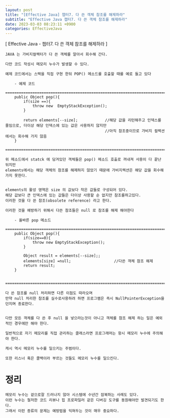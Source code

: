 ```yaml
---  
layout: post  
title: "[Effective Java] 챕터7. 다 쓴 객체 참조를 해제하라"  
subtitle: "Effective Java 챕터7. 다 쓴 객체 참조를 해제하라"  
date: 2023-03-03 08:23:11 +0900  
categories: EffectiveJava  
---  
```

[ Effective Java - 챕터7. 다 쓴 객체 참조를 해제하라 ]  
  
	JAVA 는 가비지컬렉터가 다 쓴 객체를 알아서 회수해 간다.  
  
	다만 코드 작성시 메모리 누수가 발생할 수 있다.  
  
	예제 코드에서는 스택을 직접 구현 한뒤 POP() 메소드를 호출할 때를 예로 들고 있다  
	  
		- 예제 코드  
		=================================================================================================================  
		public Object pop(){  
			if(size ==){  
				throw new  EmptyStackException();  
			}  
  
			return elements[--size];			//해당 값을 리턴해주고 인덱스를 줄임으로, 더이상 해당 인덱스에 있는 값은 사용하지 않지만  
												//아직 참조중이므로 가비지 컬렉션에서는 회수해 가지 않음  
		}  
		=================================================================================================================  
	  
	위 메소드에서 statck 에 담겨있던 객체들은 pop() 메소드 호출로 꺼내져 사용이 다 끝난 뒤지만  
	elements에서는 해당 객체의 참조를 해제하지 않았기 때문에 가비지렉션은 해당 값을 회수해 가지 못한다.  
  
	  
	elements의 활성 영역은 size 의 값보다 작은 값들로 구성되어 있다.  
	해당 값보다 큰 인덱스에 있는 값들은 더이상 사용할 순 없지만 참조를하고있다.  
	이러한 것을 다 쓴 참조(obsolete reference) 라고 한다.  
  
	이러한 것을 예방하기 위해서 다쓴 참조들은 null 로 참조를 해제 해야한다  
	  
		- 올바른 pop 메소드  
		=================================================================================================================  
		public Object pop(){  
			if(size==0){  
				throw new EmptyStackException();  
			}  
  
			Object result = elements[--size];;  
			elements[size] =null;					//다쓴 객체 참조 해제  
			return result;  
		}  
  
		=================================================================================================================  
	  
	다 쓴 참조를 null 처리하면 다른 이점도 따라오며  
	만약 null 처리한 참조를 실수로사용하려 하면 프로그램은 즉시 NullPointerException을 던지며 종료한다.  
  
	  
	다만 모든 객체를 다 쓴 후 null 을 넣으라는것이 아니고 객체를 참조 해제 하는 일은 예외적인 경우에만 해야 한다.  
  
	일반적으로 자기 메모리를 직접 관리하는 클래스라면 프로그래머는 항시 메모리 누수에 주의해야 한다.  
  
	캐시 역시 메모리 누수를 일으키는 주범이다.  
  
	또한 리스너 혹은 콜백이라 부르는 것들도 메모리 누수를 일으킨다.  
  
  
  
  
# 정리  
	메모리 누수는 겉으로잘 드러나지 않아 시스템에 수년간 잠복하는 사례도 있다.  
	이런 누수는 철저한 코드 리뷰나 힙 프로파일러 같은 디버깅 도구를 동원해야만 발견되기도 한다.  
	그래서 이런 종류의 문제는 예방법을 익혀두는 것이 매우 중요하다.  
  
